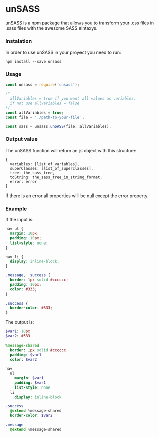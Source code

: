 # unSASS
unSASS is a npm package that allows you to transform your .css files in .sass files with the awesome SASS sintaxys.

### Instalation
In order to use unSASS in your proyect you need to run:
```
npm install --save unsass
```

### Usage
```js
const unsass = require('unsass');

/* 
  allVariables = true if you want all values as variables, 
  if not use allVariables = false 
*/
const allVariables = true;
const file = './path-to-your-file';

const sass = unsass.unSASS(file, allVariables);
```

### Output value
The unSASS function will return an js object with this structure:
```
{
  variables: [list_of_variables],
  superClasses: [list_of_superclasses],
  tree: the_sass_tree,
  toString: the_sass_tree_in_string_format,
  error: error
}
```
If there is an error all properties will be null except the error property.

### Example
If the input is:
```css
nav ul {
  margin: 10px;
  padding: 10px;
  list-style: none;
}

nav li {
  display: inline-block;
}

.message, .success {
  border: 1px solid #cccccc;
  padding: 10px;
  color: #333;
}

.success {
  border-color: #333;
}
```
The output is:
```sass
$var1: 10px
$var2: #333

%message-shared
  border: 1px solid #cccccc
  padding: $var1
  color: $var2
  
nav
  ul
    margin: $var1
    padding: $var1
    list-style: none
  li
    display: inline-block

.success 
  @extend %message-shared
  border-color: $var2
  
.message
  @extend %message-shared
```

